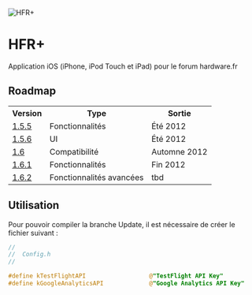 <img src="http://a252.phobos.apple.com/us/r1000/119/Purple/v4/d1/89/07/d18907cd-3fd2-a828-cbcd-1c9ffeb4e6d0/mza_7454098853510851857.170x170-75.png" alt="HFR+" title="HFR+" style="display:block; margin: 10px auto 30px auto;" class="center">

HFR+
=========================
Application iOS (iPhone, iPod Touch et iPad) pour le forum hardware.fr


Roadmap
-------------------------

<table>
  <tr>
    <th>Version</th><th>Type</th><th>Sortie</th>
  </tr>
  <tr>
    <td><a href="https://github.com/FLKone/HFRplus/issues?milestone=4&page=1&sort=created&state=open">1.5.5</a></td><td>Fonctionnalités</td><td>Été 2012</td>
  </tr>
  <tr>
    <td><a href="https://github.com/FLKone/HFRplus/issues?milestone=10&page=1&sort=created&state=open">1.5.6</a></td><td>UI</td><td>Été 2012</td>
  </tr>
 <tr>
    <td><a href="https://github.com/FLKone/HFRplus/issues?milestone=3&page=1&sort=created&state=open">1.6</a></td><td>Compatibilité</td><td>Automne 2012</td>
  </tr>
<tr>
    <td><a href="https://github.com/FLKone/HFRplus/issues?milestone=7&page=1&sort=created&state=open">1.6.1</a></td><td>Fonctionnalités</td><td>Fin 2012</td>
  </tr>
<tr>
    <td><a href="https://github.com/FLKone/HFRplus/issues?milestone=9&page=1&sort=created&state=open">1.6.2</a></td><td>Fonctionnalités avancées</td><td>tbd</td>
  </tr>
</table>


Utilisation
-------------------------

Pour pouvoir compiler la branche Update, il est nécessaire de créer le fichier suivant :

``` objective-c
//
//  Config.h
//

#define kTestFlightAPI                  @"TestFlight API Key"
#define kGoogleAnalyticsAPI             @"Google Analytics API Key"
```